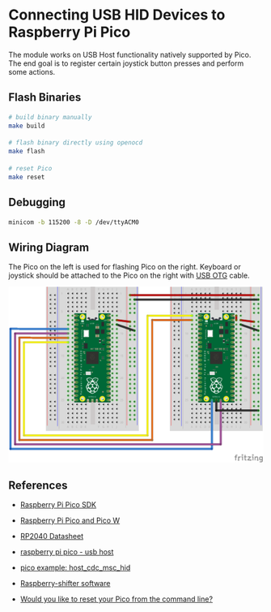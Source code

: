 # Connecting USB HID Devices to Raspberry Pi Pico

The module works on USB Host functionality natively supported by Pico. The end goal is to register certain joystick button presses and perform some actions.


## Flash Binaries

```bash
# build binary manually
make build

# flash binary directly using openocd
make flash

# reset Pico
make reset
```


## Debugging

```bash
minicom -b 115200 -8 -D /dev/ttyACM0
```

## Wiring Diagram

The Pico on the left is used for flashing Pico on the right. Keyboard or joystick should be attached to the Pico on the right with [USB OTG](https://en.wikipedia.org/wiki/USB_On-The-Go) cable.

![diagram](./diagram.png)


## References

- [Raspberry Pi Pico SDK](https://github.com/raspberrypi/pico-sdk)
- [Raspberry Pi Pico and Pico W](https://www.raspberrypi.com/documentation/microcontrollers/raspberry-pi-pico.html)
- [RP2040 Datasheet](https://datasheets.raspberrypi.com/rp2040/rp2040-datasheet.pdf)

- [raspberry pi pico - usb host](https://www.youtube.com/watch?v=yIXa-6DRW-Y)
- [pico example: host_cdc_msc_hid](https://github.com/raspberrypi/pico-examples/tree/master/usb/host/host_cdc_msc_hid)
- [Raspberry-shifter software](https://github.com/brendena/raspberry-shifter)
- [Would you like to reset your Pico from the command line?](https://forums.raspberrypi.com/viewtopic.php?t=303028)